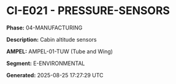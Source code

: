 # CI-E021 - PRESSURE-SENSORS

**Phase:** 04-MANUFACTURING

**Description:** Cabin altitude sensors

**AMPEL:** AMPEL-01-TUW (Tube and Wing)

**Segment:** E-ENVIRONMENTAL

**Generated:** 2025-08-25 17:27:29 UTC
